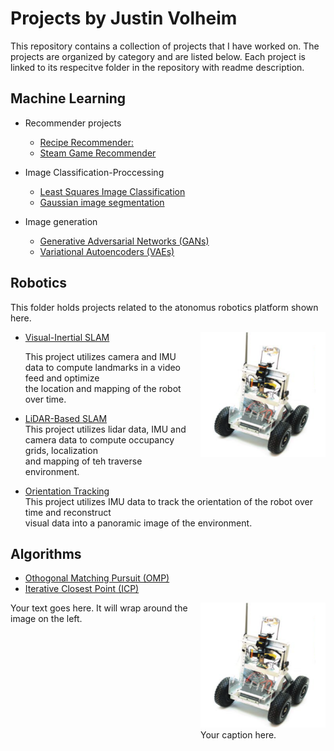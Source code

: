 # Projects by Justin Volheim
This repository contains a collection of projects that I have worked on. The projects are organized by category and are listed below. Each project is linked to its respecitve folder in the repository with readme description.

## Machine Learning

  - Recommender projects
    - [Recipe Recommender:](./Machine%20Learning/Recomender%20Projects/Recipe%20Recommender%20/)    
    - [Steam Game Recommender](./Machine%20Learning/Recomender%20Projects/Game%20Recommender/)

  - Image Classification-Proccessing 
    - [Least Squares Image Classification](./Machine%20Learning/Image%20Classification-Proccessing%20/Least%20Squares%20Image%20Clasification%20/)
    - [Gaussian image segmentation](./Machine%20Learning/Image%20Classification-Proccessing%20/Guassian_Image_segmentation/)

  - Image generation 
    - [Generative Adversarial Networks (GANs)](./Machine%20Learning/Image%20generation/)
    - [Variational Autoencoders (VAEs)](./Machine%20Learning/Image%20generation/)

## Robotics
This folder holds projects related to the atonomus robotics platform shown here.
<div style="float: right; margin-left: 20px;">
<img src="./Robotics /LiDAR-Based SLAM/image.png" alt="Example Image" width="200" height="200">
</div>




  - [Visual-Inertial SLAM](./Robotics%20/Visual-Inertial%20SLAM/)
  
    This project utilizes camera and IMU data to compute landmarks in a video feed and optimize     
    the location and mapping of the robot over time.

  - [LiDAR-Based SLAM](./Robotics%20/LiDAR-Based%20SLAM/)   
    This project utilizes lidar data, IMU and camera data to compute occupancy grids, localization    
    and mapping of teh traverse environment.
  - [Orientation Tracking](./Robotics%20/Orientation%20Tracking/)   
     This project utilizes IMU data to track the orientation of the robot over time and reconstruct   
     visual data into a panoramic image of the environment.
 
## Algorithms
  - [Othogonal Matching Pursuit (OMP)](./Algorithms/Othogonal%20Matching%20Pursuit%20/)
  - [Iterative Closest Point (ICP)](./Algorithms/Iterative%20Closest%20Point%20/)

<figure style="float: right; margin: 0px 0px 20px 20px;">
<img src="./Robotics /LiDAR-Based SLAM/image.png" alt="Example Image" width="200" height="200">
  <figcaption>Your caption here.</figcaption>
</figure>

Your text goes here. It will wrap around the image on the left.
